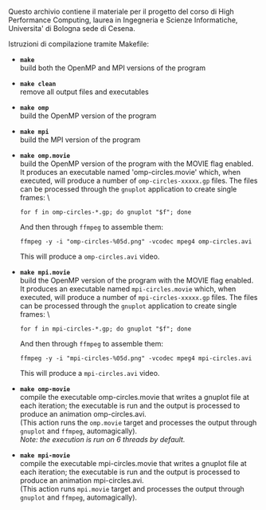 Questo archivio contiene il materiale per il progetto del corso di
High Performance Computing, laurea in Ingegneria e Scienze
Informatiche, Universita' di Bologna sede di Cesena.

Istruzioni di compilazione tramite Makefile:

- **`make`**\
  build both the OpenMP and MPI versions of the program

- **`make clean`**\
   remove all output files and executables

- **`make omp`**\
   build the OpenMP version of the program

- **`make mpi`**\
   build the MPI version of the program

- **`make omp.movie`**\
   build the OpenMP version of the program with the MOVIE flag
   enabled. It produces an executable named 'omp-circles.movie' which,
   when executed, will produce a number of `omp-circles-xxxxx.gp` files. The files can be processed
   through the `gnuplot` application to create single frames: \
   ```
   for f in omp-circles-*.gp; do gnuplot "$f"; done
   ```
   And then through `ffmpeg` to assemble them:
   ```
   ffmpeg -y -i "omp-circles-%05d.png" -vcodec mpeg4 omp-circles.avi
   ```
   This will produce a `omp-circles.avi` video.

- **`make mpi.movie`**\
   build the OpenMP version of the program with the MOVIE flag
   enabled. It produces an executable named `mpi-circles.movie` which,
   when executed, will produce a number of `mpi-circles-xxxxx.gp` files. The files can be processed
   through the `gnuplot` application to create single frames: \
   ```
   for f in mpi-circles-*.gp; do gnuplot "$f"; done
   ```
   And then through `ffmpeg` to assemble them:
   ```
   ffmpeg -y -i "mpi-circles-%05d.png" -vcodec mpeg4 mpi-circles.avi
   ```
   This will produce a `mpi-circles.avi` video.

- **`make omp-movie`**\
   compile the executable omp-circles.movie that writes a gnuplot
   file at each iteration; the executable is run and the output
   is processed to produce an animation omp-circles.avi.\
   (This action runs the `omp.movie` target and processes the output through `gnuplot` and `ffmpeg`, automagically).\
   *Note: the execution is run on 6 threads by default.*

- **`make mpi-movie`**\
   compile the executable mpi-circles.movie that writes a gnuplot
   file at each iteration; the executable is run and the output
   is processed to produce an animation mpi-circles.avi.\
   (This action runs `mpi.movie` target and processes the output through `gnuplot` and `ffmpeg`, automagically).
